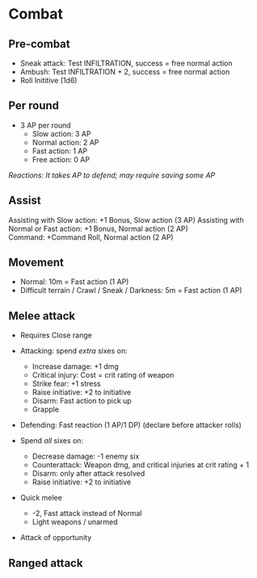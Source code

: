 # Combat



## Pre-combat
* Sneak attack: Test INFILTRATION, success = free normal action
* Ambush: Test INFILTRATION + 2, success = free normal action
* Roll Inititive (1d6)
## Per round
* 3 AP per round
  * Slow action: 3 AP
  * Normal action: 2 AP
  * Fast action: 1 AP
  * Free action: 0 AP

 *Reactions: It takes AP to defend; may require saving some AP*

## Assist
  Assisting with Slow action: +1 Bonus, Slow action (3 AP)
  Assisting with Normal or Fast action: +1 Bonus, Normal action (2 AP)  
  Command: +Command Roll, Normal action (2 AP)  
  
## Movement
* Normal: 10m = Fast action (1 AP)
* Difficult terrain / Crawl / Sneak / Darkness: 5m = Fast action (1 AP)

## Melee attack
* Requires Close range
* Attacking: spend *extra* sixes on:
  * Increase damage: +1 dmg
  * Critical injury: Cost = crit rating of weapon
  * Strike fear: +1 stress
  * Raise initiative: +2 to initiative
  * Disarm: Fast action to pick up
  * Grapple
  
* Defending: Fast reaction (1 AP/1 DP) (declare  before attacker rolls)
* Spend *all* sixes on:
  * Decrease damage: -1 enemy six
  * Counterattack: Weapon dmg, and critical injuries at crit rating + 1
  * Disarm: only after attack resolved
  * Raise initiative: +2 to initiative
  
* Quick melee
  * -2, Fast attack instead of Normal
  * Light weapons / unarmed

* Attack of opportunity

## Ranged attack


  
  
  

